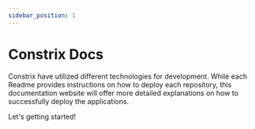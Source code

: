 ```yaml
---
sidebar_position: 1
---
```


# Constrix Docs

Constrix have utilized different technologies for development. While each Readme provides instructions on how to deploy each repository, this documentation website will offer more detailed explanations on how to successfully deploy the applications.


Let's getting started!
